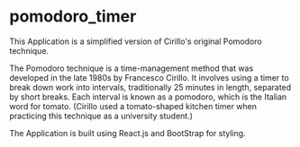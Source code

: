 # pomodoro_timer
This Application is a simplified version of Cirillo's original Pomodoro technique.

The Pomodoro technique is a time-management method that was developed in the late 1980s
by Francesco Cirillo. It involves using a timer to break down work into intervals, traditionally 25
minutes in length, separated by short breaks. Each interval is known as a pomodoro, which is
the Italian word for tomato. (Cirillo used a tomato-shaped kitchen timer when practicing this
technique as a university student.)

The Application is built using React.js and BootStrap for styling. 
